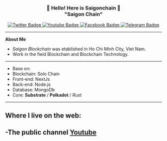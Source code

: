 <h3 align="center">👋   Hello! Here is Saigonchain   👋 <br/> "Saigon Chain" </h3>

<div id="badges" align="center">
  <a href="https://twitter.com/saigonchain">
    <img src="https://img.shields.io/badge/Twitter-green?style=for-the-badge&logo=twitter&logoColor=white" alt="Twitter Badge"/>
  </a>
  <a href="https://youtube.com/@saigonchain">
    <img src="https://img.shields.io/badge/YouTube-red?style=for-the-badge&logo=youtube&logoColor=white" alt="Youtube Badge"/>
  </a>
  <a href="https://facebook.com/saigonblockchain">
    <img src="https://img.shields.io/badge/Facebook-gray?style=for-the-badge&logo=facebook&logoColor=white" alt="Facebook Badge"/>
  </a>
  <a href="https://t.me/saigonchain">
    <img src="https://img.shields.io/badge/Telegram-yellow?style=for-the-badge&logo=telegram&logoColor=white" alt="Telegram Badge"/>
  </a>
  <br/>
</div>

---
**About Me**
- *Saigon Blockchain* was etablished in Ho Chi Minh City, Viet Nam. 
- Work in the field Blockchain and Blockchain Technology.
---
- Base on:
 - Blockchain: Solo Chain
 - Front-end: NextJs
 - Back-end: Node.js
 - Database: MongoDb
 - Core: **Substrate** / **Polkadot** / *Rust*
---
Where I live on the web:
-----------------------
-The public channel <a href="https://youtube.com/@saigonchain">Youtube</a>
-----------------------

